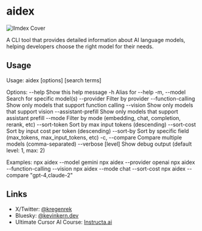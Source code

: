 # aidex

![llmdex Cover](/public/cover.jpeg)

A CLI tool that provides detailed information about AI language models, helping developers choose the right model for their needs.

## Usage

Usage: aidex [options] [search terms]

Options:
  --help                  Show this help message
  -h                     Alias for --help
  -m, --model <name>     Search for specific model(s)
  --provider <name>      Filter by provider
  --function-calling     Show only models that support function calling
  --vision              Show only models that support vision
  --assistant-prefill   Show only models that support assistant prefill
  --mode <type>         Filter by mode (embedding, chat, completion, rerank, etc)
  --sort-token          Sort by max input tokens (descending)
  --sort-cost           Sort by input cost per token (descending)
  --sort-by <field>     Sort by specific field (max_tokens, max_input_tokens, etc)
  -c, --compare <models> Compare multiple models (comma-separated)
  --verbose [level]     Show debug output (default level: 1, max: 2)

Examples:
  npx aidex --model gemini
  npx aidex --provider openai
  npx aidex --function-calling --vision
  npx aidex --mode chat --sort-cost
  npx aidex --compare "gpt-4,claude-2"

## Links

- X/Twitter: [@kregenrek](https://x.com/kregenrek)
- Bluesky: [@kevinkern.dev](https://bsky.app/profile/kevinkern.dev)
- Ultimate Cursor AI Course: [Instructa.ai](https://www.instructa.ai/en/cursor-ai)
